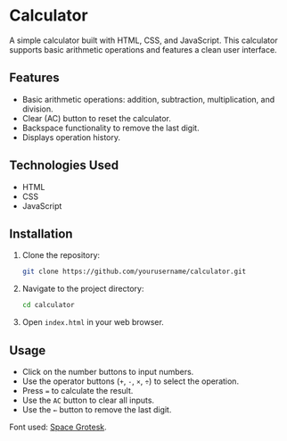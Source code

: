 # Calculator

A simple calculator built with HTML, CSS, and JavaScript. This calculator supports basic arithmetic operations and features a clean user interface.

## Features

- Basic arithmetic operations: addition, subtraction, multiplication, and division.
- Clear (AC) button to reset the calculator.
- Backspace functionality to remove the last digit.
- Displays operation history.

## Technologies Used

- HTML
- CSS
- JavaScript

## Installation

1. Clone the repository:
   ```bash
   git clone https://github.com/yourusername/calculator.git
   ```
2. Navigate to the project directory:
   ```bash
   cd calculator
   ```
3. Open `index.html` in your web browser.

## Usage

- Click on the number buttons to input numbers.
- Use the operator buttons (`+`, `-`, `×`, `÷`) to select the operation.
- Press `=` to calculate the result.
- Use the `AC` button to clear all inputs.
- Use the `←` button to remove the last digit.

Font used: [Space Grotesk](https://fonts.google.com/specimen/Space+Grotesk).
